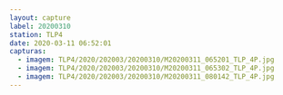 ```yaml
---
layout: capture
label: 20200310
station: TLP4
date: 2020-03-11 06:52:01
capturas:
  - imagem: TLP4/2020/202003/20200310/M20200311_065201_TLP_4P.jpg
  - imagem: TLP4/2020/202003/20200310/M20200311_065302_TLP_4P.jpg
  - imagem: TLP4/2020/202003/20200310/M20200311_080142_TLP_4P.jpg
---
```

